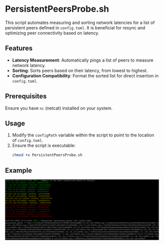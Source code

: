 # PersistentPeersProbe.sh

This script automates measuring and sorting network latencies for a list of persistent peers defined in `config.toml`. It is beneficial for resync and optimizing peer connectivity based on latency.

## Features
- **Latency Measurement**: Automatically pings a list of peers to measure network latency.
- **Sorting**: Sorts peers based on their latency, from lowest to highest.
- **Configuration Compatibility**: Format the sorted list for direct insertion in `config.toml`.


## Prerequisites
Ensure you have `nc` (netcat) installed on your system.

## Usage
1. Modify the `configPath` variable within the script to point to the location of `config.toml`.
2. Ensure the script is executable:
   ```bash
   chmod +x PersistentPeersProbe.sh
   ```

## Example
<div style="width: 100%; display: flex; justify-content: center; margin-bottom: 32px;">
    <img style="width: 100%;" src="example_final_output.png" />
</div>

